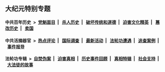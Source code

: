 ## 大纪元特别专题

#### 中共百年历史 &nbsp;>&nbsp; [党魁面目](indexes/nf1176107/README.md?07030430) &nbsp;| &nbsp; [杀人历史](indexes/nf1176106/README.md?07030430) &nbsp;| &nbsp; [破坏传统和道德](indexes/nf1176106/README.md?07030430) &nbsp;| &nbsp; [迫害文化精英](indexes/nf1176111/README.md?07030430) &nbsp;| &nbsp; [篡改历史](indexes/nf1176115/README.md?07030430) &nbsp;| &nbsp; [卖国](indexes/nf1176117/README.md?07030430) 

#### 中共活摘器官 &nbsp;>&nbsp; [热点评论](indexes/nf5879/README.md?07030430) &nbsp;| &nbsp; [国际调查](indexes/nf5947/README.md?07030430) &nbsp;| &nbsp; [最新活动](indexes/nf5883/README.md?07030430) &nbsp;| &nbsp; [法轮功遭遇](indexes/nf5881/README.md?07030430) &nbsp;| &nbsp; [追查案例](indexes/nf5880/README.md?07030430) &nbsp;| &nbsp; [事件报导](indexes/nf5877/README.md?07030430) 

#### 法轮功专辑 &nbsp;>&nbsp; [自焚伪案](indexes/nf5562/README.md?07030430) &nbsp;| &nbsp; [迫害真相](indexes/nf4379/README.md?07030430) &nbsp;| &nbsp; [历史事件回顾](indexes/nf5793/README.md?07030430) &nbsp;| &nbsp; [真相特辑](indexes/nf4389/README.md?07030430) &nbsp;| &nbsp; [社会支持](indexes/nf4386/README.md?07030430) &nbsp;| &nbsp; [大法徒的故事](indexes/nf1147481/README.md?07030430) 


